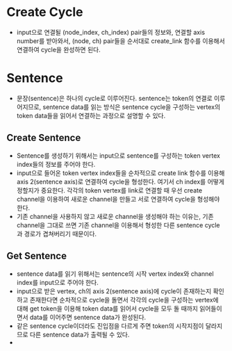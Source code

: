 # Create Cycle
- input으로 연결될 (node_index, ch_index) pair들의 정보와, 연결할 axis number를 받아와서, (node, ch) pair들을 순서대로 create_link 함수를 이용해서 연결하여 cycle을 완성하면 된다. 
# Sentence
- 문장(sentence)은 하나의 cycle로 이루어진다. sentence는 token의 연결로 이루어지므로, sentence data를 읽는 방식은 sentence cycle을 구성하는 vertex의 token data들을 읽어서 연결하는 과정으로 설명할 수 있다. 
## Create Sentence
- Sentence를 생성하기 위해서는 input으로 sentence를 구성하는 token vertex index들의 정보를 주어야 한다. 
- input으로 들어온 token vertex index들을 순차적으로 create link 함수를 이용해 axis 2(sentence axis)로 연결하여 cycle을 형성한다. 여기서 ch index를 어떻게 정할지가 중요한다. 각각의 token vertex를 link로 연결할 때 우선 create channel을 이용하여 새로운 channel을 만들고 서로 연결하여 cycle을 형성해야 한다. 
- 기존 channel을 사용하지 않고 새로운 channel을 생성해야 하는 이유는, 기존 channel을 그대로 쓰면 기존 channel을 이용해서 형성한 다른 sentence cycle과 경로가 겹쳐버리기 때문이다. 
## Get Sentence
- sentence data를 읽기 위해서는 sentence의 시작 vertex index와 channel index를 input으로 주어야 한다. 
- input으로 받은 vertex, ch의 axis 2(sentence axis)에 cycle이 존재하는지 확인하고 존재한다면 순차적으로 cycle을 돌면서 각각의 cycle을 구성하는 vertex에 대해 get token을 이용해 token data를 읽어서 cycle을 모두 돌 때까지 읽어들이면서 data를 이어주면 sentence data가 완성된다. 
- 같은 sentence cycle이더라도 진입점을 다르게 주면 token의 시작지점이 달라지므로 다른 sentence data가 출력될 수 있다. 
- 
